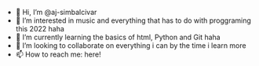 - 👋 Hi, I’m @aj-simbalcivar
- 👀 I’m interested in music and everything that has to do with proggraming this 2022 haha
- 🌱 I’m currently learning the basics of html, Python and Git haha
- 💞️ I’m looking to collaborate on everything i can by the time i learn more
- 📫 How to reach me: here!

<!---
aj-simbalcivar/aj-simbalcivar is a ✨ special ✨ repository because its `README.md` (this file) appears on your GitHub profile.
You can click the Preview link to take a look at your changes.
--->
